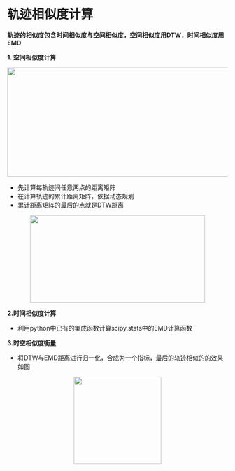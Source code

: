 # 轨迹相似度计算
**轨迹的相似度包含时间相似度与空间相似度，空间相似度用DTW，时间相似度用EMD**

**1. 空间相似度计算**

<div align=center><img src="https://github.com/zhoujian-hub/Tourism-Trip-Chain-Extraction-Based-on-Multi-Big-Data/blob/master/ImageStore/DTW示意图.png" width="520" height="250" /></div>

- 先计算每轨迹间任意两点的距离矩阵
- 在计算轨迹的累计距离矩阵，依据动态规划
- 累计距离矩阵的最后的点就是DTW距离

<div align=center><img src="https://github.com/zhoujian-hub/Tourism-Trip-Chain-Extraction-Based-on-Multi-Big-Data/blob/master/ImageStore/OptimalAlignment.png" width="400" height="200" /></div>

**2.时间相似度计算**

- 利用python中已有的集成函数计算scipy.stats中的EMD计算函数

**3.时空相似度衡量**

- 将DTW与EMD距离进行归一化，合成为一个指标，最后的轨迹相似的的效果如图

<div align=center><img src="https://github.com/zhoujian-hub/Tourism-Trip-Chain-Extraction-Based-on-Multi-Big-Data/blob/master/ImageStore/相似度衡量.png" width="200" height="200" /></div>
